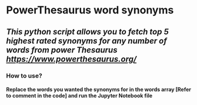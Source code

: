 # **PowerThesaurus word synonyms**

## _This python script allows you to fetch top 5 highest rated synonyms for any number of words from power Thesaurus https://www.powerthesaurus.org/_

### **How to use?**

#### Replace the words you wanted the synonyms for in the **words array** [Refer to comment in the code] and run the Jupyter Notebook file
